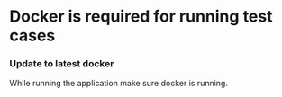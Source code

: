 
# Docker is required for running test cases

### Update to latest docker

While running the application make sure docker is running.
